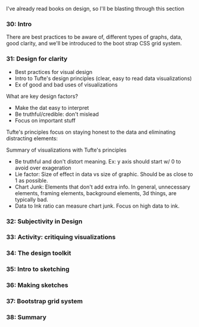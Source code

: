 I've already read books on design, so I'll be blasting through this section

### 30: Intro

  There are best practices to be aware of, different types of graphs, data, good clarity, and we'll be introduced to the boot strap CSS grid system.

### 31: Design for clarity

  * Best practices for visual design
  * Intro to Tufte's design principles (clear, easy to read data visualizations)
  * Ex of good and bad uses of visualizations

What are key design factors?
  * Make the dat easy to interpret
  * Be truthful/credible: don't mislead
  * Focus on important stuff

Tufte's principles focus on staying honest to the data and eliminating distracting elements:

Summary of visualizations with Tufte's principles
  * Be truthful and don't distort meaning. Ex: y axis should start w/ 0 to avoid over exageration
  * Lie factor: Size of effect in data vs size of graphic. Should be as close to 1 as possible.
  * Chart Junk: Elements that don't add extra info. In general, unnecessary elements, framing elements, background elements, 3d things, are typically bad.
  * Data to Ink ratio can measure chart junk. Focus on high data to ink.

### 32: Subjectivity in Design
### 33: Activity: critiquing visualizations
### 34: The design toolkit
### 35: Intro to sketching
### 36: Making sketches
### 37: Bootstrap grid system
### 38: Summary